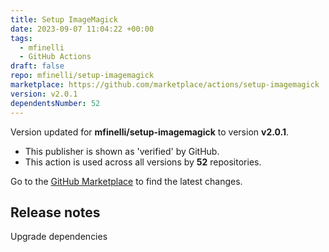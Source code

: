 ```yaml
---
title: Setup ImageMagick
date: 2023-09-07 11:04:22 +00:00
tags:
  - mfinelli
  - GitHub Actions
draft: false
repo: mfinelli/setup-imagemagick
marketplace: https://github.com/marketplace/actions/setup-imagemagick
version: v2.0.1
dependentsNumber: 52
---
```



Version updated for **mfinelli/setup-imagemagick** to version **v2.0.1**.
- This publisher is shown as 'verified' by GitHub.
- This action is used across all versions by **52** repositories.

Go to the [GitHub Marketplace](https://github.com/marketplace/actions/setup-imagemagick) to find the latest changes.

## Release notes

Upgrade dependencies

